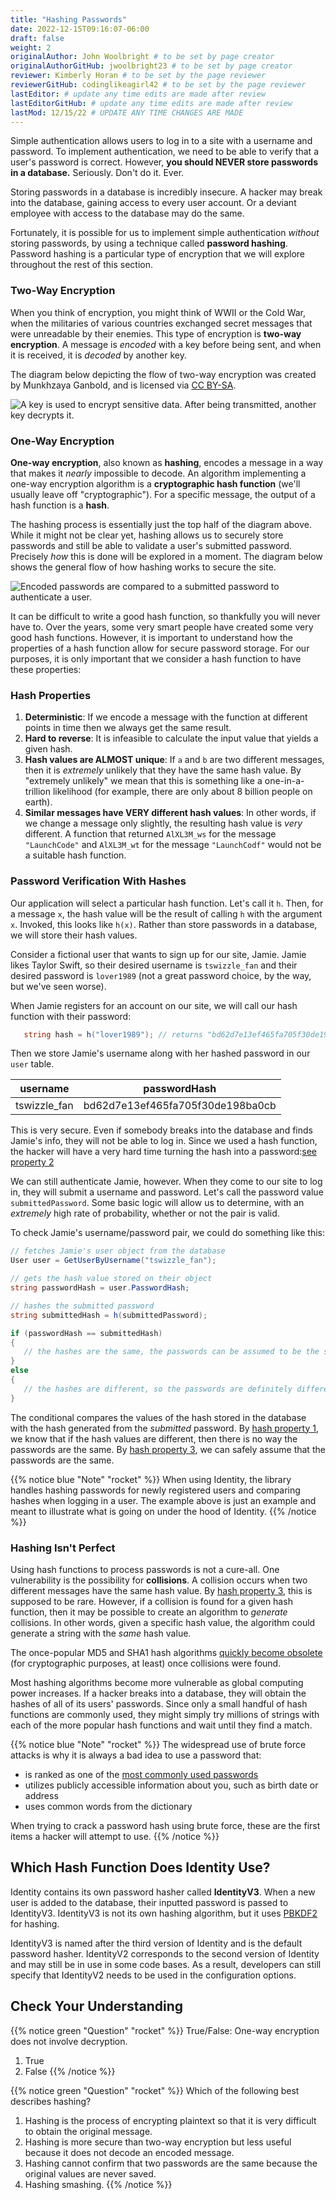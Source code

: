```yaml
---
title: "Hashing Passwords"
date: 2022-12-15T09:16:07-06:00
draft: false
weight: 2
originalAuthor: John Woolbright # to be set by page creator
originalAuthorGitHub: jwoolbright23 # to be set by page creator
reviewer: Kimberly Horan # to be set by the page reviewer
reviewerGitHub: codinglikeagirl42 # to be set by the page reviewer
lastEditor: # update any time edits are made after review
lastEditorGitHub: # update any time edits are made after review
lastMod: 12/15/22 # UPDATE ANY TIME CHANGES ARE MADE
---
```


Simple authentication allows users to log in to a site with a username and password. To implement authentication, we need to be able to verify that a user's password is correct. However, **you should NEVER store passwords in a database.** Seriously. Don't do it. Ever.

Storing passwords in a database is incredibly insecure. A hacker may break into the database, gaining access to every user account. Or a deviant employee with access to the database may do the same. 

Fortunately, it is possible for us to implement simple authentication *without* storing passwords, by using a technique called **password hashing**. Password hashing is a particular type of encryption that we will explore throughout the rest of this section.

### Two-Way Encryption

When you think of encryption, you might think of WWII or the Cold War, when the militaries of various countries exchanged secret messages that were unreadable by their enemies. This type of encryption is **two-way encryption**. A message is *encoded* with a key before being sent, and when it is received, it is *decoded* by another key. 

The diagram below depicting the flow of two-way encryption was created by Munkhzaya Ganbold, and is licensed via [CC BY-SA](https://creativecommons.org/licenses/by-sa/4.0/deed.en).

![A key is used to encrypt sensitive data. After being transmitted, another key decrypts it.](pictures/two-way-encryption.png?classes=border)

### One-Way Encryption

**One-way encryption**, also known as **hashing**, encodes a message in a way that makes it *nearly* impossible to decode.
An algorithm implementing a one-way encryption algorithm is a **cryptographic hash function** (we'll usually leave off "cryptographic").
For a specific message, the output of a hash function is a **hash**. 

The hashing process is essentially just the top half of the diagram above. While it might not be clear yet, hashing allows us to securely store passwords and still be able to validate a user's submitted password. Precisely *how* this is done will be explored in a moment.
The diagram below shows the general flow of how hashing works to secure the site.

![Encoded passwords are compared to a submitted password to authenticate a user.](pictures/hashingdiagram.png?classes=border)

It can be difficult to write a good hash function, so thankfully you will never have to. Over the years, some very smart people have created some very good hash functions. However, it is important to understand how the properties of a hash function allow for secure password storage. For our purposes, it is only important that we consider a hash function to have these properties:

### Hash Properties

1. **Deterministic**: If we encode a message with the function at different points in time then we always get the same result.
1. **Hard to reverse**: It is infeasible to calculate the input value that yields a given hash.
1. **Hash values are ALMOST unique**: If `a` and `b` are two different messages, then it is *extremely* unlikely that they have the same hash value. By "extremely unlikely" we mean that this is something like a one-in-a-trillion likelihood (for example, there are only about 8 billion people on earth). 
1. **Similar messages have VERY different hash values**: In other words, if we change a message only slightly, the resulting hash value is *very* different. A function that returned `AlXL3M_ws` for the message `"LaunchCode"` and `AlXL3M_wt` for the message `"LaunchCodf"` would not be a suitable hash function. 

### Password Verification With Hashes

Our application will select a particular hash function. Let's call it `h`. Then, for a message `x`, the hash value will be the result of calling `h` with the argument `x`. Invoked, this looks like `h(x)`.  Rather than store passwords in a database, we will store their hash values.

Consider a fictional user that wants to sign up for our site, Jamie. Jamie likes Taylor Swift, so their desired username is `tswizzle_fan` and their desired password is `lover1989` (not a great password choice, by the way, but we've seen worse).

When Jamie registers for an account on our site, we will call our hash function with their password:

```csharp {linenos=table}
   string hash = h("lover1989"); // returns "bd62d7e13ef465fa705f30de198ba0cb"

```

Then we store Jamie's username along with her hashed password in our `user` table.

| username | passwordHash |
|-----|-----|
| tswizzle_fan | bd62d7e13ef465fa705f30de198ba0cb |

This is very secure. Even if somebody breaks into the database and finds Jamie's info, they will not be able to log in. Since we used a hash function, the hacker will have a very hard time turning the hash into a password:[see property 2](http://localhost:1313/authentication/reading/hashing-passwords/#hash-properties)

We can still authenticate Jamie, however. When they come to our site to log in, they will submit a username and password. Let's call the password value `submittedPassword`. Some basic logic will allow us to determine, with an *extremely* high rate of probability, whether or not the pair is valid.

To check Jamie's username/password pair, we could do something like this: 

```csharp {linenos=table}
// fetches Jamie's user object from the database
User user = GetUserByUsername("tswizzle_fan");

// gets the hash value stored on their object
string passwordHash = user.PasswordHash;

// hashes the submitted password
string submittedHash = h(submittedPassword);

if (passwordHash == submittedHash)
{
   // the hashes are the same, the passwords can be assumed to be the same
}
else
{
   // the hashes are different, so the passwords are definitely different
}
```

<!-- TODO: Links will need to be changed for the below hash properties -->
The conditional compares the values of the hash stored in the database with the hash generated from the *submitted* password. By [hash property 1](#hash-properties), we know that if the hash values are different, then there is no way the passwords are the same. By [hash property 3](#hash-properties), we can safely assume that the passwords are the same. 

{{% notice blue "Note" "rocket" %}}
When using Identity, the library handles hashing passwords for newly registered users and comparing hashes when logging in a user. The example above is just an example and meant to illustrate what is going on under the hood of Identity.
{{% /notice %}}

### Hashing Isn't Perfect

Using hash functions to process passwords is not a cure-all. One vulnerability is the possibility for **collisions**. A collision occurs when two different messages have the same hash value. By [hash property 3](http://localhost:1313/authentication/reading/hashing-passwords/#hash-properties), this is supposed to be rare. However, if a collision is found for a given hash function, then it may be possible to create an algorithm to *generate* collisions. In other words, given a specific hash value, the algorithm could generate a string with the *same* hash value.

The once-popular MD5 and SHA1 hash algorithms [quickly become obsolete](https://arstechnica.com/information-technology/2017/02/at-deaths-door-for-years-widely-used-sha1-function-is-now-dead/) (for cryptographic purposes, at least) once collisions were found. 

Most hashing algorithms become more vulnerable as global computing power increases. If a hacker breaks into a database, they will obtain the hashes of all of its users' passwords. Since only a small handful of hash functions are commonly used, they might simply try millions of strings with each of the more popular hash functions and wait until they find a match. 

{{% notice blue "Note" "rocket" %}}
The widespread use of brute force attacks is why it is always a bad idea to use a password that:

- is ranked as one of the [most commonly used passwords](https://en.wikipedia.org/wiki/List_of_the_most_common_passwords)
- utilizes publicly accessible information about you, such as birth date or address
- uses common words from the dictionary

When trying to crack a password hash using brute force, these are the first items a hacker will attempt to use.
{{% /notice %}}

## Which Hash Function Does Identity Use?

Identity contains its own password hasher called **IdentityV3**. When a new user is added to the database, their inputted password is passed to IdentityV3. IdentityV3 is not its own hashing algorithm, but it uses [PBKDF2](https://tools.ietf.org/html/rfc2898#section-5.2) for hashing.

IdentityV3 is named after the third version of Identity and is the default password hasher. IdentityV2 corresponds to the second version of Identity and may still be in use in some code bases. As a result, developers can still specify that IdentityV2 needs to be used in the configuration options.  

## Check Your Understanding

{{% notice green "Question" "rocket" %}}
True/False: One-way encryption does not involve decryption.

1. True
1. False
{{% /notice %}}

<!-- TODO: Add answer for above question? .. ans: a, one-way encryption is only responsible for encrypting a message, not deciphering it
-->

{{% notice green "Question" "rocket" %}}
Which of the following best describes hashing?

1. Hashing is the process of encrypting plaintext so that it is very difficult to obtain the original message.
1. Hashing is more secure than two-way encryption but less useful because it does not decode an encoded message.
1. Hashing cannot confirm that two passwords are the same because the original values are never saved.
1. Hashing smashing.
{{% /notice %}}

<!-- TODO: add answer for above question? .. ans: a, Hashing is the process of encrypting plaintext so that it is very difficult to obtain the original message.
 -->

